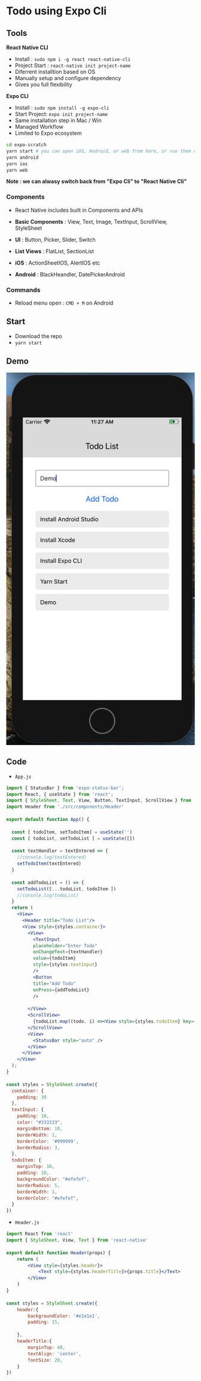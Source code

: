 # Todo using Expo Cli

## Tools

__React Native CLI__

- Install : `sudo npm i -g react react-native-cli`
- Project Start : `react-native init project-name`
- Diferrent installtion based on OS
- Manually setup and configure dependency 
- Gives you full flexibility


__Expo CLI__

- Install : `sudo npm install -g expo-cli`
- Start Project: `expo init project-name`
- Same installation step in Mac / Win
- Managed Workflow
- Limited to Expo ecosystem

```bash
cd expo-scratch
yarn start # you can open iOS, Android, or web from here, or run them directly with the commands below.
yarn android
yarn ios
yarn web
```


<strong>Note : we can alwasy switch back from "Expo Cli" to "React Native Cli"</strong>


### Components

- React Native includes built in Components and APIs

- __Basic Components__ : View, Text, Image, TextInput, ScrollView, StyleSheet
- __UI__ : Button, Picker, Slider, Switch
- __List Views__ : FlatList, SectionList
- __iOS__ : ActionSheetIOS, AlertIOS etc
- __Android__ : BlackHeandler, DatePickerAndroid

### Commands

- Reload menu open : `CMD + M` on Android


## Start

- Download the repo
- `yarn start`


## Demo

<img src="assets/todo-demo.png" >

## Code 

- `App.js`

```jsx
import { StatusBar } from 'expo-status-bar';
import React, { useState } from 'react';
import { StyleSheet, Text, View, Button, TextInput, ScrollView } from 'react-native';
import Header from './src/components/Header'

export default function App() {

  const [ todoItem, setTodoItem] = useState('')
  const [ todoList, setTodoList ] = useState([])

  const textHandler = textEntered => {
    //console.log(textEntered)
    setTodoItem(textEntered)
  }

  const addTodoList = () => {
    setTodoList([...todoList, todoItem ])
    //console.log(todoList)
  }
  return (
    <View>
      <Header title="Todo List"/>
      <View style={styles.container}>
        <View>
          <TextInput 
          placeholder="Enter Todo"
          onChangeText={textHandler}
          value={todoItem}
          style={styles.textInput}
          />
          <Button 
          title="Add Todo"
          onPress={addTodoList}
          />
        
        </View>
        <ScrollView>
          {todoList.map((todo, i) =><View style={styles.todoItem} key={i}><Text>{todo}</Text></View>)}
        </ScrollView>
        <View>
          <StatusBar style="auto" />
        </View>      
      </View>
    </View>
  );
}

const styles = StyleSheet.create({
  container: {
    padding: 30
  },
  textInput: {
    padding: 10,
    color: "#333333",
    marginBottom: 10,
    borderWidth: 1,
    borderColor: '#999999',
    borderRadius: 3,
  },
  todoItem: {
    marginTop: 10,
    padding: 10,
    backgroundColor: "#efefef",
    borderRadius: 5,
    borderWidth: 1,
    borderColor: "#efefef",
  }
})
```

- `Header.js`

```jsx
import React from 'react'
import { StyleSheet, View, Text } from 'react-native'

export default function Header(props) {
    return (
        <View style={styles.header}>
            <Text style={styles.headerTitle}>{props.title}</Text>
        </View>
    )
}

const styles = StyleSheet.create({
    header:{
        backgroundColor: '#e1e1e1',
        padding: 15,

    },
    headerTitle:{
        marginTop: 40,
        textAlign: 'center',
        fontSize: 20,
    }
})
```
